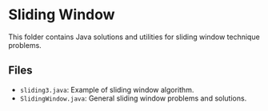 # Sliding Window

This folder contains Java solutions and utilities for sliding window technique problems.

## Files

- `sliding3.java`: Example of sliding window algorithm.
- `SlidingWindow.java`: General sliding window problems and solutions. 